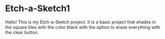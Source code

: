# Etch-a-Sketch1

Hello! This is my Etch-a-Sketch project. It is a basic project that shades in the square tiles with the color black with the option to erase everything with the clear button. 